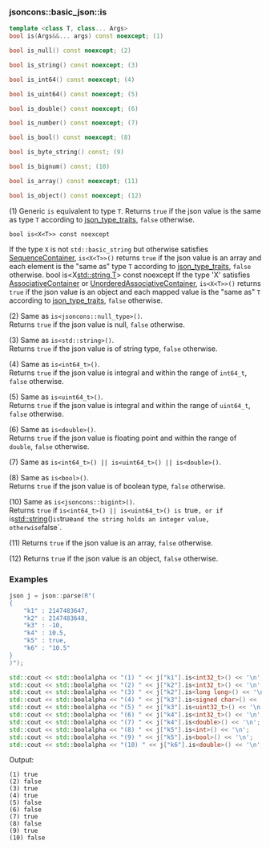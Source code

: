 ### jsoncons::basic_json::is

```cpp
template <class T, class... Args>
bool is(Args&&... args) const noexcept; (1)

bool is_null() const noexcept; (2)

bool is_string() const noexcept; (3)

bool is_int64() const noexcept; (4)

bool is_uint64() const noexcept; (5)

bool is_double() const noexcept; (6)

bool is_number() const noexcept; (7)

bool is_bool() const noexcept; (8)

bool is_byte_string() const; (9)

bool is_bignum() const; (10)

bool is_array() const noexcept; (11)

bool is_object() const noexcept; (12)
```

(1) Generic `is` equivalent to type `T`. Returns `true` if the json value is the same as type `T` according to [json_type_traits](../json_type_traits.md), `false` otherwise.  

    bool is<X<T>> const noexcept
If the type `X` is not `std::basic_string` but otherwise satisfies [SequenceContainer](http://en.cppreference.com/w/cpp/concept/SequenceContainer), `is<X<T>>()` returns `true` if the json value is an array and each element is the "same as" type `T` according to [json_type_traits](json_type_traits.md), `false` otherwise.
    bool is<X<std::string,T>> const noexcept
If the type 'X' satisfies [AssociativeContainer](http://en.cppreference.com/w/cpp/concept/AssociativeContainer) or [UnorderedAssociativeContainer](http://en.cppreference.com/w/cpp/concept/UnorderedAssociativeContainer), `is<X<T>>()` returns `true` if the json value is an object and each mapped value is the "same as" `T` according to [json_type_traits](json_type_traits.md), `false` otherwise.

(2) Same as `is<jsoncons::null_type>()`.  
Returns `true` if the json value is null, `false` otherwise.  

(3) Same as `is<std::string>()`.  
Returns `true` if the json value is of string type, `false` otherwise.  

(4) Same as `is<int64_t>()`.  
Returns `true` if the json value is integral and within the range of `int64_t`, `false` otherwise.  

(5) Same as `is<uint64_t>()`.  
Returns `true` if the json value is integral and within the range of `uint64_t`, `false` otherwise.  

(6) Same as `is<double>()`.  
Returns `true` if the json value is floating point and within the range of `double`, `false` otherwise.  

(7) Same as `is<int64_t>() || is<uint64_t>() || is<double>()`.

(8) Same as `is<bool>()`.  
Returns `true` if the json value is of boolean type, `false` otherwise.  

(10) Same as `is<jsoncons::bigint>()`.  
Returns `true` if `is<int64_t>() || is<uint64_t>() is `true`, or if
`is<std::string>()` is `true` and the string holds an integer value,
otherwise `false`.

(11) Returns `true` if the json value is an array, `false` otherwise.  

(12) Returns `true` if the json value is an object, `false` otherwise.  

### Examples

```cpp
json j = json::parse(R"(
{
    "k1" : 2147483647,
    "k2" : 2147483648,
    "k3" : -10,
    "k4" : 10.5,
    "k5" : true,
    "k6" : "10.5"
}
)");

std::cout << std::boolalpha << "(1) " << j["k1"].is<int32_t>() << '\n';
std::cout << std::boolalpha << "(2) " << j["k2"].is<int32_t>() << '\n';
std::cout << std::boolalpha << "(3) " << j["k2"].is<long long>() << '\n';
std::cout << std::boolalpha << "(4) " << j["k3"].is<signed char>() << '\n';
std::cout << std::boolalpha << "(5) " << j["k3"].is<uint32_t>() << '\n';
std::cout << std::boolalpha << "(6) " << j["k4"].is<int32_t>() << '\n';
std::cout << std::boolalpha << "(7) " << j["k4"].is<double>() << '\n';
std::cout << std::boolalpha << "(8) " << j["k5"].is<int>() << '\n';
std::cout << std::boolalpha << "(9) " << j["k5"].is<bool>() << '\n';
std::cout << std::boolalpha << "(10) " << j["k6"].is<double>() << '\n';

```
Output:
```
(1) true
(2) false
(3) true
(4) true
(5) false
(6) false
(7) true
(8) false
(9) true
(10) false


